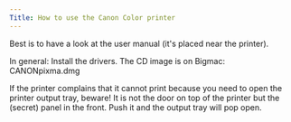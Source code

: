 ```yaml
---
Title: How to use the Canon Color printer
---
```


Best is to have a look at the user manual (it's placed near the printer).

In general: Install the drivers. The CD image is on Bigmac: CANONpixma.dmg

If the printer complains that it cannot print because you need to open the printer output tray, beware! It is not the door on top of the printer but the (secret) panel in the front. Push it and the output tray will pop open.
